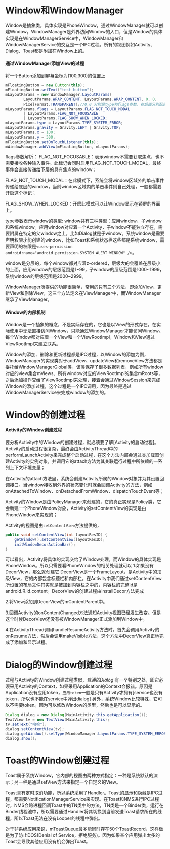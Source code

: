 # Window和WindowManager
Window是抽象类，具体实现是PhoneWindow，通过WindowManager就可以创建Window。WindowManager是外界访问Window的入口，但是Window的具体实现是在WindowManagerService中，WindowManager和WindowManagerService的交互是一个IPC过程。所有的视图例如Activity、Dialog、Toast都是附加在Window上的。

#### 通过WindowManager添加View的过程
将一个Button添加到屏幕坐标为(100,300)的位置上
```java
mFloatingButton = new Button(this);
mFloatingButton.setText("test button");
mLayoutParams = new WindowManager.LayoutParams(
        LayoutParams.WRAP_CONTENT, LayoutParams.WRAP_CONTENT, 0, 0,
        PixelFormat.TRANSPARENT);//0,0 分别是type和flags参数，在后面分别配置了
mLayoutParams.flags = LayoutParams.FLAG_NOT_TOUCH_MODAL
        | LayoutParams.FLAG_NOT_FOCUSABLE
        | LayoutParams.FLAG_SHOW_WHEN_LOCKED;
mLayoutParams.type = LayoutParams.TYPE_SYSTEM_ERROR;
mLayoutParams.gravity = Gravity.LEFT | Gravity.TOP;
mLayoutParams.x = 100;
mLayoutParams.y = 300;
mFloatingButton.setOnTouchListener(this);
mWindowManager.addView(mFloatingButton, mLayoutParams);
```
flags参数解析：
FLAG_NOT_FOCUSABLE：表示window不需要获取焦点，也不需要接收各种输入事件。此标记会同时启用FLAG_NOT_TOUCH_MODAL，最终事件会直接传递给下层的具有焦点的window；

FLAG_NOT_TOUCH_MODAL：在此模式下，系统会将window区域外的单击事件传递给底层的window，当前window区域内的单击事件则自己处理，一般都需要开启这个标记；

FLAG_SHOW_WHEN_LOCKED：开启此模式可以让Window显示在锁屏的界面上。

type参数表示window的类型:
window共有三种类型：应用window，子window和系统window。应用window对应着一个Activity，子window不能独立存在，需要附属在特定的父window之上，比如Dialog就是子window。系统window是需要声明权限才能创建的window，比如Toast和系统状态栏这些都是系统window，需要声明的权限是`<uses-permission android:name="android.permission.SYSTEM_ALERT_WINDOW" />`。

window是分层的，每个window都对应着z-ordered，层级大的会覆盖在层级小的上面，应用window的层级范围是1~99，子window的层级范围是1000~1999，系统window的层级范围是2000~2999。

WindowManager所提供的功能很简单，常用的只有三个方法，即添加View、更新View和删除View，这三个方法定义在ViewManager中，而WindowManager继承了ViewManager。

#### Window的内部机制

Window是一个抽象的概念，不是实际存在的，它也是以View的形式存在。在实际使用中无法直接访问Window，只能通过WindowManager才能访问Window。每个Window都对应着一个View和一个ViewRootImpl，Window和View通过ViewRootImpl来建立联系。

Window的添加、删除和更新过程都是IPC过程，以Window的添加为例，WindowManager的实现类对于addView、updateView和removeView方法都是委托给WindowManagerGlobal类，该类保存了很多数据列表，例如所有window对应的view集合mViews、所有window对应的ViewRootImpl的集合mRoots等，之后添加操作交给了ViewRootImpl来处理，接着会通过WindowSession来完成Window的添加过程，这个过程是一个IPC调用，因为最终是通过WindowManagerService来完成window的添加的。

# Window的创建过程
#### Activity的Window创建过程
要分析Activity中的Window的创建过程，就必须要了解[Activity的启动过程]。Activity的启动过程很复杂，最终会由ActivityThread中的performLaunchActivity来完成整个启动过程，在这个方法内部会通过类加载器创建Activity的实例对象，并调用它的attach方法为其关联运行过程中所依赖的一系列上下文环境变量；

在Activity的attach方法里，系统会创建Activity所属的Window对象并为其设置回调接口。当window接收到外界的状态变化时就会回调Activity的方法，例如onAttachedToWindow、onDetachedFromWindow、dispatchTouchEvent等；

Activity的Window是由PolicyManager来创建的，它的真正实现是Policy类，它会新建一个PhoneWindow对象，Activity的setContentView的实现是由PhoneWindow来实现的；

Activity的视图是由`setContentView`方法提供的，
```java
public void setContentView(int layoutResID) {
    getWindow().setContentView(layoutResID);
    initWindowDecorActionBar();
}
```
可以看出，Activity将具体的实现交给了Window处理，而Window的具体实现是PhoneWindow。所以只需要看PhoneWindow的相关处理就可以
1.如果没有DecorView，那么就创建它
DecorView是一个FrameLayout，是Activity中的顶级View，它的内部包含标题栏和内部栏。在Activity中我们通过setContentView所设置的布局文件其实就是被加到内容栏之中的，内容栏的完整id是android.R.id.content。DecorView的创建过程由installDecor方法完成

2.将View添加到DecorView的mContentParent中。

3.回调Activity的onContentChanged方法通知Activity视图已经发生改变。但是这个时候DecorView还没有被WindowManager正式添加到Window中。

4.在ActivityThread调用handleResumeActivity方法时，首先会调用Activity的onResume方法，然后会调用makeVisible方法，这个方法中DecorView真正地完成了添加和显示过程。

# Dialog的Window创建过程
过程与Activity的Window创建过程类似，*普通的Dialog* 有一个特别之处，即它必须采用Activity的Context，如果采用Application的Context会报错。原因是Application没有应用token，`应用token`一般是只有Activity才拥有[service也没有token，所以也不能在service中弹出dialog]
另外，系统Window比较特殊，它可以不需要token。因为可以修改Window的类型，然后也是可以显示的。
```java
Dialog dialog = new Dialog(MainActivity.this.getApplication());
TextView tv = new TextView(MainActivity.this);
tv.setText("哈哈");
dialog.setContentView(tv);
dialog.getWindow().setType(WindowManager.LayoutParams.TYPE_SYSTEM_ERROR);
dialog.show();
```

# Toast的Window创建过程
Toast属于系统Window，它内部的视图由两种方式指定：一种是系统默认的演示；另一种是通过setView方法来指定一个自定义的View。

Toast具有定时取消功能，所以系统采用了Handler。Toast的显示和隐藏是IPC过程，都需要NotificationManagerService来实现。在Toast和NMS进行IPC过程时，NMS会跨进程回调Toast中的TN类中的方法，TN类是一个Binder类，运行在Binder线程池中，所以需要通过Handler将其切换到当前发送Toast请求所在的线程，所以Toast无法在没有Looper的线程中弹出。

对于非系统应用来说，mToastQueue最多能同时存在50个ToastRecord，这样做是为了防止DOS(Denial of Service，拒绝服务)。因为如果某个应用弹出太多的Toast会导致其他应用没有机会弹出Toast。
